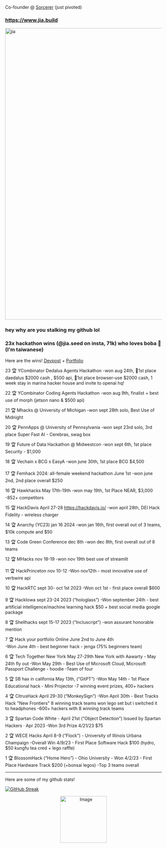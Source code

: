 
Co-founder @ [Sorcerer](https://www.usesorcerer.com/) (just pivoted)

### https://www.jia.build 
<img width="1597" height="936" alt="jia" src="https://github.com/user-attachments/assets/bc1e356d-c382-441a-afef-1c5175499065" />

### hey why are you stalking my github lol 
### 23x hackathon wins (@jia.seed on insta, 71k) who loves boba 🧋 (I'm taiwanese)

Here are the wins! [Devpost](https://devpost.com/audgeviolin07?ref_content=user-portfolio&ref_feature=portfolio&ref_medium=global-nav) + [Portfolio](https://www.jia.build/)

23 🏆 YCombinator Dedalus Agents Hackathon
  -won aug 24th, 🏅1st place daedalus $2000 cash , $500 api, 🏅1st place browser-use $2000 cash, 1 week stay in marina hacker house
	and invite to openai hq!

22 🏆 YCombinator Coding Agents Hackathon
  -won aug 9th, finalist + best use of morph (jetson nano & $500 api)

21 🏆 Mhacks @ University of Michigan 
  -won sept 28th solo, Best Use of Midnight

20 🏆 PennApps @ University of Pennsylvania 
  -won sept 23rd solo, 3rd place Super Fast AI - Cerebras, swag box

19 🏆 Future of Data Hackathon @ Midwestcon
  -won sept 6th, 1st place Security - $1,000 

18 🏆 Vechain x BCG x EasyA 
  -won june 30th, 1st place BCG $4,500 

17 🏆 Femhack 2024: all-female weekend hackathon June 1st
  -won june 2nd, 2nd place overall $250

16 🏆 Hawkhacks May 17th-19th 
  -won may 19th, 1st Place NEAR, $3,000
  -852+ competitors

15 🏆 HackDavis April 27-28 https://hackdavis.io/ 
  -won april 28th, DEI Hack Fidelity - wireless charger

14 🏆 Anarchy (YC23) jan 16 2024
  -won jan 16th, first overall out of 3 teams, $10k compute and $50

13 🏆 Code Green Conference dec 8th 
  -won dec 8th, first overall out of 8 teams

12 🏆 MHacks nov 18-19
  -won nov 19th best use of streamlit

11 🏆 HackPrinceton nov 10-12
  -Won nov12th - most innovative use of verbwire api

10 🏆 HackRTC sept 30- oct 1st 2023
	-Won oct 1st - first place overall $600

9 🏆 HackIowa sept  23-24 2023 (“hologlass”) 
  -Won september 24th - best artificial intelligence/machine learning hack $50 + best social media google package

8 🏆 Shellhacks sept 15-17 2023 (“Incluscript”) 
  -won assurant honorable mention

7 🏆 Hack your portfolio Online June 2nd to June 4th  
  -Won June 4th - best beginner hack - jenga (75% beginners team)

6 🏆 Tech Together New York May 27-29th New York with Aawarty - May 24th fly out
  -Won May 29th - Best Use of Microsoft Cloud, Microsoft Passport Challenge - hoodie
  -Team of four

5 🏆 SB hax in california May 13th,  (“GitPT”)
  -Won May 14th - 1st Place Educational hack - Mini Projector
  -7 winning event prizes, 400+ hackers

4 🏆 CitrusHack April 29-30 (“MonkeySign”)
  -Won April 30th - Best Tracks Hack "New Frontiers" 8 winning track teams won lego set but i switched it to headphones
	-600+ hackers with 8 winning track teams

3 🏆 Spartan Code White - April 21st (“Object Detection”)  Issued by Spartan Hackers · Apr 2023
  -Won 3rd Prize 4/21/23 $75

2 🏆 WECE Hacks April 8-9 (“Flock”) - University of Illinois Urbana Champaign
	-Overall Win 4/9/23 - First Place Software Hack $100 (hydro, $50 kungfu tea cred + lego raffle)

1 🏆 BlossomHack (“Home Hero”) - Ohio University
	- Won 4/2/23 - First Place Hardware Track $200 (+bonsai legos)
	-Top 3 teams overall

---

Here are some of my github stats!

[![GitHub Streak](https://github-readme-streak-stats.herokuapp.com/?user=audgeviolin07)](https://git.io/streak-stats)

<p align="center">
  <img src="https://github.com/audgeviolin07/audgeviolin07/assets/123830780/2e0a9ff8-5f1d-4515-a591-bc02929c92d1" alt="Image" style="border-radius: 10; width: 150; height: 150px;">
</p>
